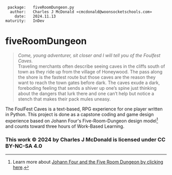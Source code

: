      package:   fiveRoomDungeon.py
      author:   Charles J McDonald «cmcdonald@woonsocketschools.com»
        date:   2024.11.13
    maturity:   InDev

# fiveRoomDungeon

> _Come, young adventurer, sit closer and I will tell you of the Foulfest Caves._ \
Traveling merchants often describe seeing caves in the cliffs south of town as they ride up from the village of
Honeywood. The pass along the shore is the fastest route but those caves are the reason they want to reach the town
gates before dark. The caves exude a dark, foreboding feeling that sends a shiver up one’s spine just thinking about
the dangers that lurk there and one can’t help but notice a stench that makes their pack mules uneasy.

The FoulFest Caves is a text-based, RPG experience for one player written in Python. This project is done as a capstone
coding and game design experience based on Johann Four's Five-Room-Dungeon design model[^1] and counts toward
three hours of Work-Based Learning.

[^1]: Learn more about [Johann Four and the Five Room Dungeon by clicking here](https://www.roleplayingtips.com/5-room-dungeons/).

### This work © 2024 by Charles J McDonald is licensed under CC BY-NC-SA 4.0
